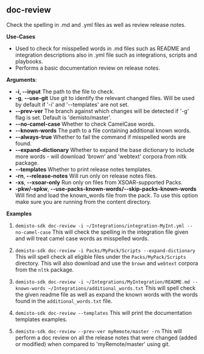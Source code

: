 ## doc-review
Check the spelling in .md and .yml files as well as review release notes.

**Use-Cases**
 - Used to check for misspelled words in .md files such as README and integration descriptions also in .yml file such as integrations, scripts and playbooks.
 - Performs a basic documentation review on release notes.

**Arguments**:
* **-i, --input**
The path to the file to check.
* **-g**, **--use-git**
Use git to identify the relevant changed files. Will be used by default if '-i' and '--templates' are not set.
* **--prev-ver**
The branch against which changes will be detected if '-g' flag is set. Default is 'demisto/master'.
* **--no-camel-case**
Whether to check CamelCase words.
* **--known-words**
The path to a file containing additional known words.
* **--always-true**
Whether to fail the command if misspelled words are found.
* **--expand-dictionary**
Whether to expand the base dictionary to include more words - will download 'brown' and 'webtext' corpora from nltk package.
* **--templates**
Whether to print release notes templates.
* **-rn**, **--release-notes**
Will run only on release notes files.
* **-xs**, **--xsoar-only**
Run only on files from XSOAR-supported Packs.
* **-pkw/-spkw**, **--use-packs-known-words/--skip-packs-known-words**
Will find and load the known_words file from the pack. To use this option make sure you are running from the content directory.

**Examples**
1. `demisto-sdk doc-review -i ~/Integrations/integration-MyInt.yml --no-camel-case`
This will check the spelling in the integration file given and will treat camel case words as misspelled words.

2. `demisto-sdk doc-review -i Packs/MyPack/Scripts --expand-dictionary`
This will spell check all eligible files under the `Packs/MyPack/Scripts` directory. This will also download and use the `brown` and `webtext` corpora from the `nltk` package.

3. `demisto-sdk doc-review -i ~/Integrations/MyIntegration/README.md --known-words ~/Integrations/additional_words.txt`
This will spell check the given readme file as well as expand the known words with the words found in the `additional_words.txt` file.

4. `demisto-sdk doc-review --templates`
This will print the documentation templates examples.

5. `demisto-sdk doc-review --prev-ver myRemote/master -rn`
This will perform a doc review on all the release notes that were changed (added or modified) when compared to 'myRemote/master' using git.
